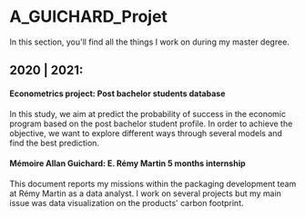 # A_GUICHARD_Projet

In this section, you'll find all the things I work on during my master degree.

## 2020 | 2021:

#### Econometrics project: Post bachelor students database

In this study, we aim at predict the probability of success in the economic program based on the post bachelor student profile. In order to achieve the objective, we want to explore different ways through several models and find the best prediction. 

#### Mémoire Allan Guichard: E. Rémy Martin 5 months internship

This document reports my missions within the packaging development team at Rémy Martin as a data analyst. I work on several projects but my main issue was data visualization on the products' carbon footprint. 
